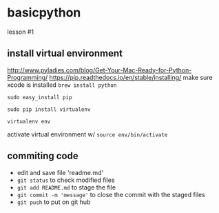 # basicpython
lesson #1 


## install virtual environment 
http://www.pyladies.com/blog/Get-Your-Mac-Ready-for-Python-Programming/
https://pip.readthedocs.io/en/stable/installing/
make sure xcode is installed
`brew install python`

`sudo easy_install pip`

`sudo pip install virtualenv`

`virtualenv env`

activate virtual environment w/ `source env/bin/activate`

## commiting code

* edit and save file 'readme.md'
* `git status` to check modified files 
* `git add README.md` to stage the file 
* `git commit -m 'message'` to close the commit with the staged files 
* `git push` to put on git hub
